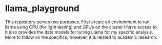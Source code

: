 # llama_playground
This repository serves two purposes. First create an environment to run llama using CPU (for light testing) and GPUs on the cluster I have access to. It also provides the data models for tuning Llama for my specific analysis. More to follow on the specifics; however, it is related to academic research. 
